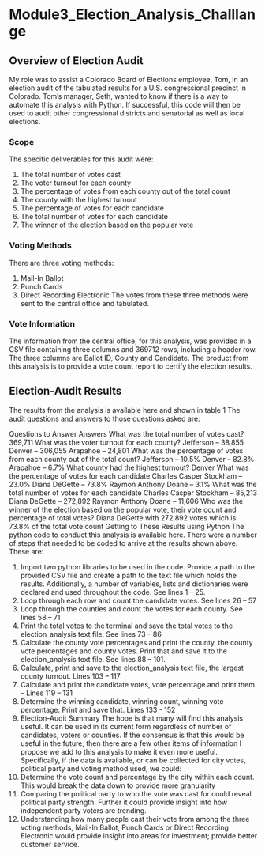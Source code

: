 # Module3_Election_Analysis_Challlange
## Overview of Election Audit
My role was to assist a Colorado Board of Elections employee, Tom, in an election audit of the tabulated results for a U.S. congressional precinct in Colorado. Tom’s manager, Seth, wanted to know if there is a way to automate this analysis with Python. If successful, this code will then be used to audit other congressional districts and senatorial as well as local elections.

### Scope
The specific deliverables for this audit were:
1.	The total number of votes cast
2.	The voter turnout for each county
3.	The percentage of votes from each county out of the total count
4.	The county with the highest turnout
5.	The percentage of votes for each candidate
6.	The total number of votes for each candidate
7.	The winner of the election based on the popular vote

### Voting Methods
There are three voting methods:
1.	Mail-In Ballot
2.	Punch Cards
3.	Direct Recording Electronic
The votes from these three methods were sent to the central office and tabulated.

### Vote Information
The information from the central office, for this analysis, was provided in a CSV file containing three columns and 369712 rows, including a header row. The three columns are Ballot ID, County and Candidate.
The product from this analysis is to provide a vote count report to certify the election results.

## Election-Audit Results
The results from the analysis is available here and shown in table 1
The audit questions and answers to those questions asked are:


Questions to Answer	Answers
What was the total number of votes cast?	369,711
What was the voter turnout for each county?	Jefferson – 38,855
Denver – 306,055
Arapahoe – 24,801
What was the percentage of votes from each county out of the total count?	Jefferson – 10.5%
Denver – 82.8%
Arapahoe – 6.7%
What county had the highest turnout?	Denver
What was the percentage of votes for each candidate	Charles Casper Stockham – 23.0%
Diana DeGette – 73.8%
Raymon Anthony Doane – 3.1%
What was the total number of votes for each candidate	Charles Casper Stockham – 85,213
Diana DeGette – 272,892
Raymon Anthony Doane – 11,606
Who was the winner of the election based on the popular vote, their vote count and percentage of total votes?	Diana DeGette with 272,892 votes which is 73.8% of the total vote count
Getting to These Results using Python
The python code to conduct this analysis is available here.  There were a number of steps that needed to be coded to arrive at the results shown above. These are:
1.	Import two python libraries to be used in the code. Provide a path to the provided CSV file and create a path to the text file which holds the results. Additionally, a number of variables, lists and dictionaries were declared and used throughout the code. See lines 1 – 25.
2.	Loop through each row and count the candidate votes. See lines 26 – 57
3.	Loop through the counties and count the votes for each county. See lines 58 – 71
4.	Print the total votes to the terminal and save the total votes to the election_analysis text file. See lines 73 – 86
5.	Calculate the county vote percentages and print the county, the county vote percentages and county votes. Print that and save it to the  election_analysis text file. See lines 88 – 101.
6.	Calculate, print and save to the election_analysis text file, the largest county turnout. Lines 103 – 117
7.	Calculate and print the candidate votes, vote percentage and print them. – Lines 119 – 131
8.	Determine the winning candidate, winning count, winning vote percentage. Print and save that. Lines 133 - 152
9.	Election-Audit Summary
The hope is that many will find this analysis useful. It can be used in its current form regardless of number of candidates, voters or counties. If the consensus is that this would be useful in the future, then there are a few other items of information I propose we add to this analysis to make it even more useful.
Specifically, if the data is available, or can be collected for city votes, political party and voting method used, we could:
1.	Determine the vote count and percentage by the city within each count. This would break the data down to provide more granularity
2.	Comparing the political party to who the vote was cast for could reveal political party strength. Further it could provide insight into how independent party voters are trending.
3.	Understanding how many people cast their vote from among the three voting methods, Mail-In Ballot, Punch Cards or Direct Recording Electronic would provide insight into areas for investment; provide better customer service.
